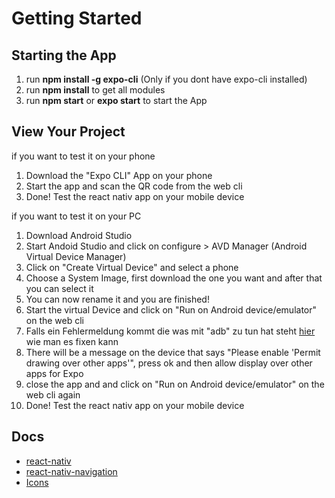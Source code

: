 # Getting Started

## Starting the App

1. run **npm install -g expo-cli** (Only if you dont have expo-cli installed)
2. run **npm install** to get all modules
3. run **npm start** or **expo start** to start the App

## View Your Project

if you want to test it on your phone

1. Download the "Expo CLI" App on your phone
2. Start the app and scan the QR code from the web cli
3. Done! Test the react nativ app on your mobile device

if you want to test it on your PC

1. Download Android Studio
2. Start Andoid Studio and click on configure > AVD Manager (Android Virtual Device Manager)
3. Click on "Create Virtual Device" and select a phone
4. Choose a System Image, first download the one you want and after that you can select it
5. You can now rename it and you are finished!
6. Start the virtual Device and click on "Run on Android device/emulator" on the web cli
7. Falls ein Fehlermeldung kommt die was mit "adb" zu tun hat steht [hier](https://developer.android.com/studio/command-line/adb#Enabling) wie man es fixen kann
8. There will be a message on the device that says "Please enable 'Permit drawing over other apps'", press ok and then allow display over other apps for Expo
9. close the app and and click on "Run on Android device/emulator" on the web cli again
10. Done! Test the react nativ app on your mobile device

## Docs
- [react-nativ](https://reactnative.dev/docs/components-and-apis)
- [react-nativ-navigation](https://reactnavigation.org/docs/getting-started)
- [Icons](https://oblador.github.io/react-native-vector-icons/)
 
